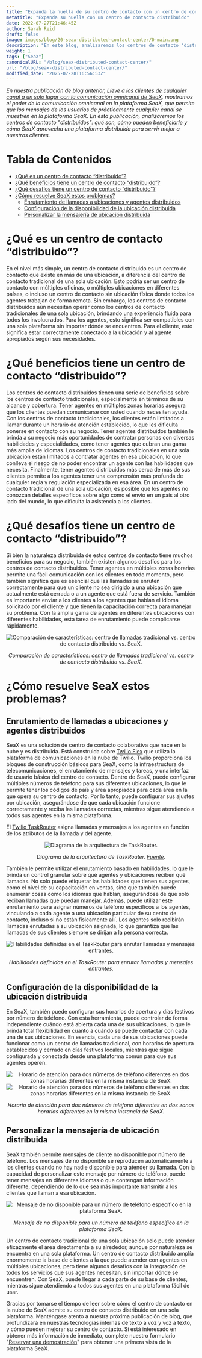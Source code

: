 ```yaml
---
title: "Expanda la huella de su centro de contacto con un centro de contacto distribuido"
metatitle: "Expanda su huella con un centro de contacto distribuido"
date: 2022-07-27T21:46:45Z
author: Sarah Reid
draft: false
image: images/blog/20-seax-distributed-contact-center/0-main.png
description: "En este blog, analizaremos los centros de contacto 'distribuidos': qué son, cómo pueden beneficiarle y cómo SeaX los utiliza para servir mejor a nuestros clientes."
weight: 1
tags: ["SeaX"]
canonicalURL: "/blog/seax-distributed-contact-center/"
url: "/blog/seax-distributed-contact-center/"
modified_date: "2025-07-28T16:56:53Z"
---
```


*En nuestra publicación de blog anterior, [Lleve a los clientes de cualquier canal a un solo lugar con la comunicación omnicanal de SeaX](https://seasalt.ai/blog/19-seax-omnichannel-communication/), mostramos el poder de la comunicación omnicanal en la plataforma SeaX, que permite que los mensajes de los usuarios de prácticamente cualquier canal se muestren en la plataforma SeaX. En esta publicación, analizaremos los centros de contacto "distribuidos": qué son, cómo pueden beneficiarle y cómo SeaX aprovecha una plataforma distribuida para servir mejor a nuestros clientes.*

# Tabla de Contenidos
- [¿Qué es un centro de contacto “distribuido”?](#qué-es-un-centro-de-contacto-distribuido)
- [¿Qué beneficios tiene un centro de contacto “distribuido”?](#qué-beneficios-tiene-un-centro-de-contacto-distribuido)
- [¿Qué desafíos tiene un centro de contacto “distribuido”?](#qué-desafíos-tiene-un-centro-de-contacto-distribuido)
- [¿Cómo resuelve SeaX estos problemas?](#cómo-resuelve-seax-estos-problemas)
    - [Enrutamiento de llamadas a ubicaciones y agentes distribuidos](#enrutamiento-de-llamadas-a-ubicaciones-y-agentes-distribuidos)
    - [Configuración de la disponibilidad de la ubicación distribuida](#configuración-de-la-disponibilidad-de-la-ubicación-distribuida)
    - [Personalizar la mensajería de ubicación distribuida](#personalizar-la-mensajería-de-ubicación-distribuida)

# ¿Qué es un centro de contacto “distribuido”?
En el nivel más simple, un centro de contacto distribuido es un centro de contacto que existe en más de una ubicación, a diferencia del centro de contacto tradicional de una sola ubicación. Esto podría ser un centro de contacto con múltiples oficinas, o múltiples ubicaciones en diferentes países, o incluso un centro de contacto sin ubicación física donde todos los agentes trabajan de forma remota. Sin embargo, los centros de contacto distribuidos aún necesitan operar como los centros de contacto tradicionales de una sola ubicación, brindando una experiencia fluida para todos los involucrados. Para los agentes, esto significa ser compatibles con una sola plataforma sin importar dónde se encuentren. Para el cliente, esto significa estar correctamente conectado a la ubicación y al agente apropiados según sus necesidades.

# ¿Qué beneficios tiene un centro de contacto “distribuido”?
Los centros de contacto distribuidos tienen una serie de beneficios sobre los centros de contacto tradicionales, especialmente en términos de su alcance y cobertura. Tener agentes en múltiples zonas horarias asegura que los clientes puedan comunicarse con usted cuando necesiten ayuda. Con los centros de contacto tradicionales, los clientes están limitados a llamar durante un horario de atención establecido, lo que les dificulta ponerse en contacto con su negocio. Tener agentes distribuidos también le brinda a su negocio más oportunidades de contratar personas con diversas habilidades y especialidades, como tener agentes que cubran una gama más amplia de idiomas. Los centros de contacto tradicionales en una sola ubicación están limitados a contratar agentes en esa ubicación, lo que conlleva el riesgo de no poder encontrar un agente con las habilidades que necesita. Finalmente, tener agentes distribuidos más cerca de más de sus clientes permite a los agentes tener una comprensión más profunda de cualquier regla y regulación especializada en esa área. En un centro de contacto tradicional de una sola ubicación, es posible que los agentes no conozcan detalles específicos sobre algo como el envío en un país al otro lado del mundo, lo que dificulta la asistencia a los clientes.


# ¿Qué desafíos tiene un centro de contacto “distribuido”?
Si bien la naturaleza distribuida de estos centros de contacto tiene muchos beneficios para su negocio, también existen algunos desafíos para los centros de contacto distribuidos. Tener agentes en múltiples zonas horarias permite una fácil comunicación con los clientes en todo momento, pero también significa que es esencial que las llamadas se enruten correctamente para que un cliente no sea dirigido a una ubicación que actualmente está cerrada o a un agente que está fuera de servicio. También es importante enviar a los clientes a los agentes que hablan el idioma solicitado por el cliente y que tienen la capacitación correcta para manejar su problema. Con la amplia gama de agentes en diferentes ubicaciones con diferentes habilidades, esta tarea de enrutamiento puede complicarse rápidamente.

<center>
<img src="/images/blog/20-seax-distributed-contact-center/1-feature-comparison.png" alt="Comparación de características: centro de llamadas tradicional vs. centro de contacto distribuido vs. SeaX."/>

*Comparación de características: centro de llamadas tradicional vs. centro de contacto distribuido vs. SeaX.*
</center>

# ¿Cómo resuelve SeaX estos problemas?

## Enrutamiento de llamadas a ubicaciones y agentes distribuidos
SeaX es una solución de centro de contacto colaborativa que nace en la nube y es distribuida. Está construida sobre [Twilio Flex](https://www.twilio.com/flex) que utiliza la plataforma de comunicaciones en la nube de Twilio. Twilio proporciona los bloques de construcción básicos para SeaX, como la infraestructura de telecomunicaciones, el enrutamiento de mensajes y tareas, y una interfaz de usuario básica del centro de contacto. Dentro de SeaX, puede configurar múltiples números de teléfono para sus diferentes ubicaciones, lo que le permite tener los códigos de país y área apropiados para cada área en la que opera su centro de contacto. Por lo tanto, puede configurar sus ajustes por ubicación, asegurándose de que cada ubicación funcione correctamente y reciba las llamadas correctas, mientras sigue atendiendo a todos sus agentes en la misma plataforma.

El [Twilio TaskRouter](https://www.twilio.com/taskrouter) asigna llamadas y mensajes a los agentes en función de los atributos de la llamada y del agente.

<center>
<img src="/images/blog/20-seax-distributed-contact-center/2-taskrouter.png" alt="Diagrama de la arquitectura de TaskRouter."/>

*Diagrama de la arquitectura de TaskRouter. [Fuente](https://twilio-cms-prod.s3.amazonaws.com/images/taskrouter-diagram.width-800.png).*
</center>

También le permite utilizar el enrutamiento basado en habilidades, lo que le brinda un control granular sobre qué agentes y ubicaciones reciben qué llamadas. No solo puede etiquetar las habilidades que tienen sus agentes, como el nivel de su capacitación en ventas, sino que también puede enumerar cosas como los idiomas que hablan, asegurándose de que solo reciban llamadas que puedan manejar. Además, puede utilizar este enrutamiento para asignar números de teléfono específicos a los agentes, vinculando a cada agente a una ubicación particular de su centro de contacto, incluso si no están físicamente allí. Los agentes solo recibirán llamadas enrutadas a su ubicación asignada, lo que garantiza que las llamadas de sus clientes siempre se dirijan a la persona correcta.

<center>
<img src="/images/blog/20-seax-distributed-contact-center/3-skills.png" alt="Habilidades definidas en el TaskRouter para enrutar llamadas y mensajes entrantes."/>

*Habilidades definidas en el TaskRouter para enrutar llamadas y mensajes entrantes.*
</center>

## Configuración de la disponibilidad de la ubicación distribuida
En SeaX, también puede configurar sus horarios de apertura y días festivos por número de teléfono. Con esta herramienta, puede controlar de forma independiente cuándo está abierta cada una de sus ubicaciones, lo que le brinda total flexibilidad en cuanto a cuándo se puede contactar con cada una de sus ubicaciones. En esencia, cada una de sus ubicaciones puede funcionar como un centro de llamadas tradicional, con horarios de apertura establecidos y cerrado en días festivos locales, mientras que sigue configurada y conectada desde una plataforma común para que sus agentes operen.

<center>
<img src="/images/blog/20-seax-distributed-contact-center/4-open-hours.png" alt="Horario de atención para dos números de teléfono diferentes en dos zonas horarias diferentes en la misma instancia de SeaX."/>
</center>

<center>
<img src="/images/blog/20-seax-distributed-contact-center/5-open-hours.png" alt="Horario de atención para dos números de teléfono diferentes en dos zonas horarias diferentes en la misma instancia de SeaX."/>

*Horario de atención para dos números de teléfono diferentes en dos zonas horarias diferentes en la misma instancia de SeaX.*
</center>

## Personalizar la mensajería de ubicación distribuida
SeaX también permite mensajes de cliente no disponible por número de teléfono. Los mensajes de no disponible se reproducen automáticamente a los clientes cuando no hay nadie disponible para atender su llamada. Con la capacidad de personalizar este mensaje por número de teléfono, puede tener mensajes en diferentes idiomas o que contengan información diferente, dependiendo de lo que sea más importante transmitir a los clientes que llaman a esa ubicación.

<center>
<img src="/images/blog/20-seax-distributed-contact-center/6-unavailable-message.png" alt="Mensaje de no disponible para un número de teléfono específico en la plataforma SeaX."/>

*Mensaje de no disponible para un número de teléfono específico en la plataforma SeaX.*
</center>

Un centro de contacto tradicional de una sola ubicación solo puede atender eficazmente el área directamente a su alrededor, aunque por naturaleza se encuentra en una sola plataforma. Un centro de contacto distribuido amplía enormemente la base de clientes a la que puede atender con agentes en múltiples ubicaciones, pero tiene algunos desafíos con la integración de todos los servicios que sus agentes necesitan, sin importar dónde se encuentren. Con SeaX, puede llegar a cada parte de su base de clientes, mientras sigue atendiendo a todos sus agentes en una plataforma fácil de usar.

Gracias por tomarse el tiempo de leer sobre cómo el centro de contacto en la nube de SeaX admite su centro de contacto distribuido en una sola plataforma. Manténgase atento a nuestra próxima publicación de blog, que profundizará en nuestras tecnologías internas de texto a voz y voz a texto, y cómo pueden mejorar su centro de contacto. Si está interesado en obtener más información de inmediato, complete nuestro formulario "[Reservar una demostración](https://meetings.hubspot.com/seasalt-ai/seasalt-meeting)" para obtener una primera vista de la plataforma SeaX.
